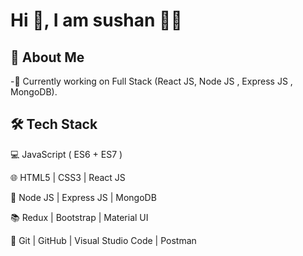 # Hi 👋, I am sushan 🧑‍💻
## 🙂 About Me
-🌱 Currently working on Full Stack (React JS, Node JS , Express JS , MongoDB).
## 🛠 Tech Stack
💻 JavaScript ( ES6 + ES7 )

🌐 HTML5 | CSS3 | React JS

🏬 Node JS | Express JS | MongoDB

📚 Redux | Bootstrap | Material UI

🔧 Git | GitHub | Visual Studio Code | Postman

